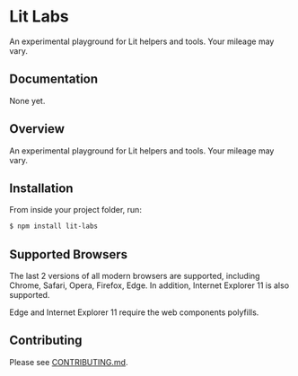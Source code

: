 # Lit Labs
An experimental playground for Lit helpers and tools. Your mileage may vary.

## Documentation

None yet.

## Overview

An experimental playground for Lit helpers and tools. Your mileage may vary.

## Installation

From inside your project folder, run:

```bash
$ npm install lit-labs
```

## Supported Browsers

The last 2 versions of all modern browsers are supported, including
Chrome, Safari, Opera, Firefox, Edge. In addition, Internet Explorer 11 is also supported.

Edge and Internet Explorer 11 require the web components polyfills.

## Contributing

Please see [CONTRIBUTING.md](./CONTRIBUTING.md).
